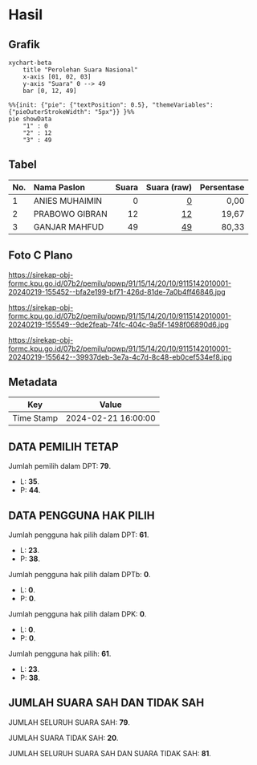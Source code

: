 # Hasil

## Grafik

```mermaid
xychart-beta
    title "Perolehan Suara Nasional"
    x-axis [01, 02, 03]
    y-axis "Suara" 0 --> 49
    bar [0, 12, 49]
```

```mermaid
%%{init: {"pie": {"textPosition": 0.5}, "themeVariables": {"pieOuterStrokeWidth": "5px"}} }%%
pie showData
    "1" : 0
    "2" : 12
    "3" : 49
```

## Tabel

| No. | Nama Paslon    | Suara | Suara (raw) | Persentase |
|:--- |:-------------- | -----:| -----------:| ----------:|
| 1   | ANIES MUHAIMIN | 0     | [0][p-1]    | 0,00       |
| 2   | PRABOWO GIBRAN | 12    | [12][p-2]   | 19,67      |
| 3   | GANJAR MAHFUD  | 49    | [49][p-3]   | 80,33      |


[p-1]: https://github.com/gigit-pemilu/pemilu-2024/blob/main/pilpres/hitung-suara/sub/91-papua/sub/15-waropen/sub/14-wonti/sub/2010-borumei/sub/001-tps/sub/paslon-1.txt
[p-2]: https://github.com/gigit-pemilu/pemilu-2024/blob/main/pilpres/hitung-suara/sub/91-papua/sub/15-waropen/sub/14-wonti/sub/2010-borumei/sub/001-tps/sub/paslon-2.txt
[p-3]: https://github.com/gigit-pemilu/pemilu-2024/blob/main/pilpres/hitung-suara/sub/91-papua/sub/15-waropen/sub/14-wonti/sub/2010-borumei/sub/001-tps/sub/paslon-3.txt

## Foto C Plano

https://sirekap-obj-formc.kpu.go.id/07b2/pemilu/ppwp/91/15/14/20/10/9115142010001-20240219-155452--bfa2e199-bf71-426d-81de-7a0b4ff46846.jpg

https://sirekap-obj-formc.kpu.go.id/07b2/pemilu/ppwp/91/15/14/20/10/9115142010001-20240219-155549--9de2feab-74fc-404c-9a5f-1498f06890d6.jpg

https://sirekap-obj-formc.kpu.go.id/07b2/pemilu/ppwp/91/15/14/20/10/9115142010001-20240219-155642--39937deb-3e7a-4c7d-8c48-eb0cef534ef8.jpg


## Metadata

| Key        | Value               |
| ---------- | ------------------- |
| Time Stamp | 2024-02-21 16:00:00 |


## DATA PEMILIH TETAP

Jumlah pemilih dalam DPT: **79**.
 * L: **35**.
 * P: **44**.

## DATA PENGGUNA HAK PILIH

Jumlah pengguna hak pilih dalam DPT: **61**.
 * L: **23**.
 * P: **38**.

Jumlah pengguna hak pilih dalam DPTb: **0**.
 * L: **0**.
 * P: **0**.

Jumlah pengguna hak pilih dalam DPK: **0**.
 * L: **0**.
 * P: **0**.

Jumlah pengguna hak pilih: **61**.
 * L: **23**.
 * P: **38**.

## JUMLAH SUARA SAH DAN TIDAK SAH

JUMLAH SELURUH SUARA SAH: **79**.

JUMLAH SUARA TIDAK SAH: **20**.

JUMLAH SELURUH SUARA SAH DAN SUARA TIDAK SAH: **81**.


